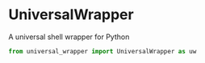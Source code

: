 # UniversalWrapper
A universal shell wrapper for Python

```python
from universal_wrapper import UniversalWrapper as uw
```

